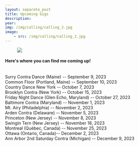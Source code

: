 ```yaml
---
layout: separate_post
title: Upcoming Gigs
description:
year:
img: /img/calling/calling_2.jpg
image:
    - src: /img/calling/calling_2.jpg
---
```

<figure>
  <img class="background-image" src="{{ page.image[0].src}}">
</figure>

  <h4 class="post-description">Here's where you can find me coming up!</h4>

  <br/>
  Surry Contra Dance (Maine) -- September 9, 2023
  <br/>
  Common Floor (Portland, Maine) -- September 10, 2023
  <br/>
  Country Dance New York -- October 7, 2023
  <br/>
  Brooklyn Contra (New York) -- October 15, 2023
  <br/>
  Friday Night Dance (Glen Echo, Maryland) -- October 27, 2023
  <br/>
  Baltimore Contra (Maryland) -- November 1, 2023
  <br/>
  Mt. Airy (Philadelphia) -- November 2, 2023
  <br/>
  Arden Contra (Delaware) -- November 5, 2023
  <br/>
  Princeton (New Jersey) -- November 8, 2023
  <br/>
  Swingin Tern (New Jersey) -- November 18, 2023
  <br/>
  Montreal (Québec, Canada) -- November 25, 2023
  <br/>
  Ottawa (Ontario, Canada)-- December 2, 2023
  <br/>
  Ann Arbor 2nd Saturday Contra (Michigan) -- December 9, 2023
  <br/>
